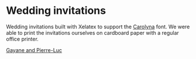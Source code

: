# Wedding invitations

Wedding invitations built with Xelatex to support the [Carolyna](https://www.myfonts.com/fonts/emily-lime/carolyna/) font. 
We were able to print the invitations ourselves on cardboard paper with a regular office printer. 

[Gayane and Pierre-Luc](http://gayanepierreluc.com)
